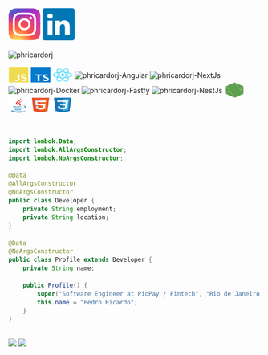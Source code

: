 <div> 
  <a href="https://instagram.com/phricardorj" target="_blank" rel="noopener"><img src="https://github.com/CLorant/readme-social-icons/blob/main/large/filled/instagram.svg" target="_blank"></a>
  <a href="https://www.linkedin.com/in/phricardorj" target="_blank" rel="noopener"><img src="https://raw.githubusercontent.com/CLorant/readme-social-icons/main/large/filled/linkedin.svg" target="_blank"></a> 
</div>

<br>

<div style="display: flex">
<!-- <img src = "https://komarev.com/ghpvc/?username=phricardo&label=Profile%20views&color=00ee64" alt="phricardorj"  style="float:right, margin-right:10px"/> -->
<img src="https://img.shields.io/github/followers/phricardo?label=Follow&color=00ee64" alt="phricardorj" style="float:left" />
</div>

<br>

<div style="display: inline_block">
  <img align="center" alt="phricardorj-Js" height="30" width="40" src="https://raw.githubusercontent.com/devicons/devicon/master/icons/javascript/javascript-plain.svg">
  <img align="center" alt="phricardorj-Ts" height="30" width="40" src="https://raw.githubusercontent.com/devicons/devicon/master/icons/typescript/typescript-plain.svg">
  <img align="center" alt="phricardorj-React" height="30" width="40" src="https://raw.githubusercontent.com/devicons/devicon/master/icons/react/react-original.svg">
  <img align="center" alt="phricardorj-Angular" height="30" width="40" src="https://cdn.jsdelivr.net/gh/devicons/devicon/icons/angularjs/angularjs-plain.svg">
  <img align="center" alt="phricardorj-NextJs" height="30" width="40" src="https://cdn.jsdelivr.net/gh/devicons/devicon/icons/nextjs/nextjs-plain.svg">
  <img align="center" alt="phricardorj-Docker" height="30" width="40" src="https://cdn.jsdelivr.net/gh/devicons/devicon/icons/docker/docker-plain.svg">
  <img align="center" alt="phricardorj-Fastfy" height="30" width="40" src="https://cdn.jsdelivr.net/gh/devicons/devicon/icons/fastapi/fastapi-plain.svg">
  <img align="center" alt="phricardorj-NestJs" height="30" width="40" src="https://cdn.jsdelivr.net/gh/devicons/devicon/icons/nestjs/nestjs-original.svg">
  <img align="center" alt="phricardorj-NodeJs" height="30" width="40" src="https://raw.githubusercontent.com/devicons/devicon/00f02ef57fb7601fd1ddcc2fe6fe670fef3ae3e4/icons/nodejs/nodejs-plain.svg">
  <img align="center" alt="phricardorj-Java" height="30" width="40" src="https://raw.githubusercontent.com/devicons/devicon/master/icons/java/java-original.svg">
  <img align="center" alt="phricardorj-HTML" height="30" width="40" src="https://raw.githubusercontent.com/devicons/devicon/master/icons/html5/html5-original.svg">
  <img align="center" alt="phricardorj-CSS" height="30" width="40" src="https://raw.githubusercontent.com/devicons/devicon/master/icons/css3/css3-original.svg">
</img>

<br>
<br>
<br>

```java
import lombok.Data;
import lombok.AllArgsConstructor;
import lombok.NoArgsConstructor;

@Data
@AllArgsConstructor
@NoArgsConstructor
public class Developer {
    private String employment;
    private String location;
}

@Data
@NoArgsConstructor
public class Profile extends Developer {
    private String name;
  
    public Profile() {
        super("Software Engineer at PicPay / Fintech", "Rio de Janeiro / RJ");
        this.name = "Pedro Ricardo";
    }
}
```

<br>

<div>
<img height="180em" src="https://github-readme-stats.vercel.app/api/top-langs/?username=phricardo&title_color=00ee64&text_color=fff&icon_color=fff&bg_color=181818" />
<img height="180em" src="https://github-readme-stats.vercel.app/api?username=phricardo&show_icons=true&title_color=00ee64&text_color=fff&icon_color=00ee64&bg_color=181818" />
</div>
